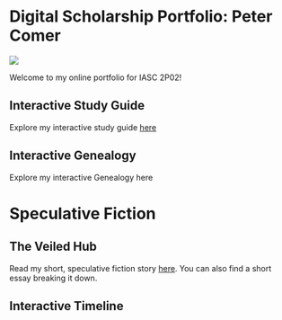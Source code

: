 # Digital Scholarship Portfolio: Peter Comer

![](https://brocku.ca/brock-news/wp-content/uploads/2020/04/Aerial-Drone-2017-002-1600x899.jpg?x70330)

Welcome to my online portfolio for IASC 2P02!

## Interactive Study Guide

Explore my interactive study guide [here](2P02InteractiveStudyGuideComer.html)

## Interactive Genealogy

Explore my interactive Genealogy here

# Speculative Fiction

## The Veiled Hub

Read my short, speculative fiction story [here](IASC-2P02-Speculative-Fiction.html). You can also find a short essay breaking it down.

## Interactive Timeline
